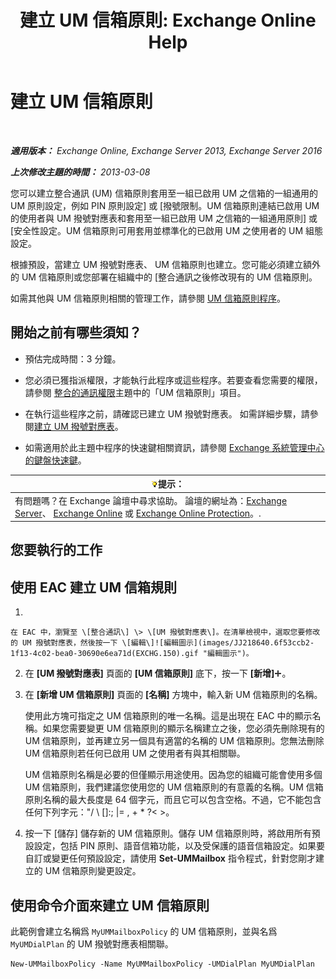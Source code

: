 ﻿---
title: '建立 UM 信箱原則: Exchange Online Help'
TOCTitle: 建立 UM 信箱原則
ms:assetid: 7f20874b-c46c-4505-9a78-f63eacb578ff
ms:mtpsurl: https://technet.microsoft.com/zh-tw/library/Bb123510(v=EXCHG.150)
ms:contentKeyID: 50554015
ms.date: 05/23/2018
mtps_version: v=EXCHG.150
f1_keywords:
- Microsoft.Exchange.Management.SnapIn.Esm.Servers.UnifiedMessaging.CreateUMMailboxPolicyWizardForm.CreateUMMailboxPolicyWizardPage
ms.translationtype: MT
---

# 建立 UM 信箱原則

 

_**適用版本：** Exchange Online, Exchange Server 2013, Exchange Server 2016_

_**上次修改主題的時間：** 2013-03-08_

您可以建立整合通訊 (UM) 信箱原則套用至一組已啟用 UM 之信箱的一組通用的 UM 原則設定，例如 PIN 原則設定\] 或 \[撥號限制。UM 信箱原則連結已啟用 UM 的使用者與 UM 撥號對應表和套用至一組已啟用 UM 之信箱的一組通用原則\] 或 \[安全性設定。UM 信箱原則可用套用並標準化的已啟用 UM 之使用者的 UM 組態設定。

根據預設，當建立 UM 撥號對應表、 UM 信箱原則也建立。您可能必須建立額外的 UM 信箱原則或您部署在組織中的 \[整合通訊之後修改現有的 UM 信箱原則。

如需其他與 UM 信箱原則相關的管理工作，請參閱 [UM 信箱原則程序](um-mailbox-policy-procedures-exchange-2013-help.md)。

## 開始之前有哪些須知？

  - 預估完成時間：3 分鐘。

  - 您必須已獲指派權限，才能執行此程序或這些程序。若要查看您需要的權限，請參閱 [整合的通訊權限](unified-messaging-permissions-exchange-2013-help.md)主題中的「UM 信箱原則」項目。

  - 在執行這些程序之前，請確認已建立 UM 撥號對應表。 如需詳細步驟，請參閱[建立 UM 撥號對應表](create-a-um-dial-plan-exchange-2013-help.md)。

  - 如需適用於此主題中程序的快速鍵相關資訊，請參閱 [Exchange 系統管理中心的鍵盤快速鍵](keyboard-shortcuts-in-the-exchange-admin-center-exchange-online-protection-help.md)。

<table>
<thead>
<tr class="header">
<th><img src="images/Bb124558.tip(EXCHG.150).gif" title="提示" alt="提示" />提示：</th>
</tr>
</thead>
<tbody>
<tr class="odd">
<td>有問題嗎？在 Exchange 論壇中尋求協助。 論壇的網址為：<a href="https://go.microsoft.com/fwlink/p/?linkid=60612">Exchange Server</a>、 <a href="https://go.microsoft.com/fwlink/p/?linkid=267542">Exchange Online</a> 或 <a href="https://go.microsoft.com/fwlink/p/?linkid=285351">Exchange Online Protection</a>。.</td>
</tr>
</tbody>
</table>


## 您要執行的工作

## 使用 EAC 建立 UM 信箱規則

1.  
    
    在 EAC 中，瀏覽至 \[整合通訊\] \> \[UM 撥號對應表\]。在清單檢視中，選取您要修改的 UM 撥號對應表，然後按一下 \[編輯\]![編輯圖示](images/JJ218640.6f53ccb2-1f13-4c02-bea0-30690e6ea71d(EXCHG.150).gif "編輯圖示")。

2.  在 **\[UM 撥號對應表\]** 頁面的 **\[UM 信箱原則\]** 底下，按一下 **\[新增\]**![加入圖示](images/JJ218640.c1e75329-d6d7-4073-a27d-498590bbb558(EXCHG.150).gif "加入圖示")。

3.  在 **\[新增 UM 信箱原則\]** 頁面的 **\[名稱\]** 方塊中，輸入新 UM 信箱原則的名稱。
    
    使用此方塊可指定之 UM 信箱原則的唯一名稱。這是出現在 EAC 中的顯示名稱。如果您需要變更 UM 信箱原則的顯示名稱建立之後，您必須先刪除現有的 UM 信箱原則，並再建立另一個具有適當的名稱的 UM 信箱原則。您無法刪除 UM 信箱原則若任何已啟用 UM 之使用者有與其相關聯。
    
    UM 信箱原則名稱是必要的但僅顯示用途使用。因為您的組織可能會使用多個 UM 信箱原則，我們建議您使用您的 UM 信箱原則的有意義的名稱。UM 信箱原則名稱的最大長度是 64 個字元，而且它可以包含空格。不過，它不能包含任何下列字元："/ \\ \[\]:; |= , + \* ?\< \>。

4.  按一下 \[儲存\] 儲存新的 UM 信箱原則。儲存 UM 信箱原則時，將啟用所有預設設定，包括 PIN 原則、語音信箱功能，以及受保護的語音信箱設定。如果要自訂或變更任何預設設定，請使用 **Set-UMMailbox** 指令程式，針對您剛才建立的 UM 信箱原則變更設定。

## 使用命令介面來建立 UM 信箱原則

此範例會建立名稱爲 `MyUMMailboxPolicy` 的 UM 信箱原則，並與名爲 `MyUMDialPlan` 的 UM 撥號對應表相關聯。

    New-UMMailboxPolicy -Name MyUMMailboxPolicy -UMDialPlan MyUMDialPlan

